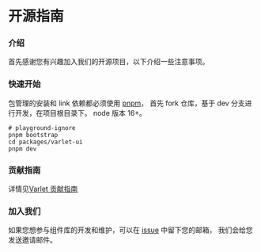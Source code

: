 # 开源指南

### 介绍
首先感谢您有兴趣加入我们的开源项目，以下介绍一些注意事项。

### 快速开始
包管理的安装和 link 依赖都必须使用 [pnpm](https://pnpm.io/)，
首先 fork 仓库，基于 dev 分支进行开发，在项目根目录下。
node 版本 16+。

```shell
# playground-ignore
pnpm bootstrap
cd packages/varlet-ui
pnpm dev
```

### 贡献指南
详情见[Varlet 贡献指南](https://github.com/varletjs/varlet/blob/dev/.github/CONTRIBUTING.md)

### 加入我们

如果您想参与组件库的开发和维护，可以在 [issue](https://github.com/varletjs/varlet/issues) 中留下您的邮箱，
我们会给您发送邀请邮件。